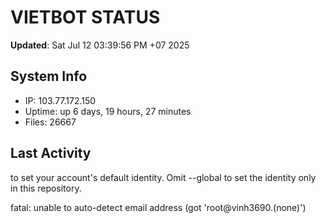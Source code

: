 # VIETBOT STATUS
**Updated**: Sat Jul 12 03:39:56 PM +07 2025

## System Info
- IP: 103.77.172.150
- Uptime: up 6 days, 19 hours, 27 minutes
- Files: 26667

## Last Activity

to set your account's default identity.
Omit --global to set the identity only in this repository.

fatal: unable to auto-detect email address (got 'root@vinh3690.(none)')

